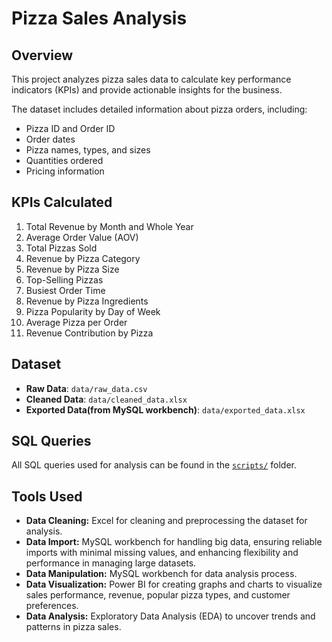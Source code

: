 # Pizza Sales Analysis

## Overview
This project analyzes pizza sales data to calculate key performance indicators (KPIs) and provide actionable insights for the business.

The dataset includes detailed information about pizza orders, including:
- Pizza ID and Order ID
- Order dates
- Pizza names, types, and sizes
- Quantities ordered
- Pricing information

## KPIs Calculated
1. Total Revenue by Month and Whole Year
2. Average Order Value (AOV)
3. Total Pizzas Sold
4. Revenue by Pizza Category
5. Revenue by Pizza Size
6. Top-Selling Pizzas
7. Busiest Order Time
8. Revenue by Pizza Ingredients
9. Pizza Popularity by Day of Week
10. Average Pizza per Order
11. Revenue Contribution by Pizza
    
## Dataset
- **Raw Data**: `data/raw_data.csv`
- **Cleaned Data**: `data/cleaned_data.xlsx`
- **Exported Data(from MySQL workbench)**: `data/exported_data.xlsx`

## SQL Queries
All SQL queries used for analysis can be found in the [`scripts/`](scripts/) folder.

## Tools Used
- **Data Cleaning:** Excel for cleaning and preprocessing the dataset for analysis.
- **Data Import:** MySQL workbench for handling big data, ensuring reliable imports with minimal missing values, and enhancing flexibility and performance in managing large datasets.
- **Data Manipulation:** MySQL workbench for data analysis process. 
- **Data Visualization:** Power BI for creating graphs and charts to visualize sales performance, revenue, popular pizza types, and customer preferences.
- **Data Analysis:** Exploratory Data Analysis (EDA) to uncover trends and patterns in pizza sales.
